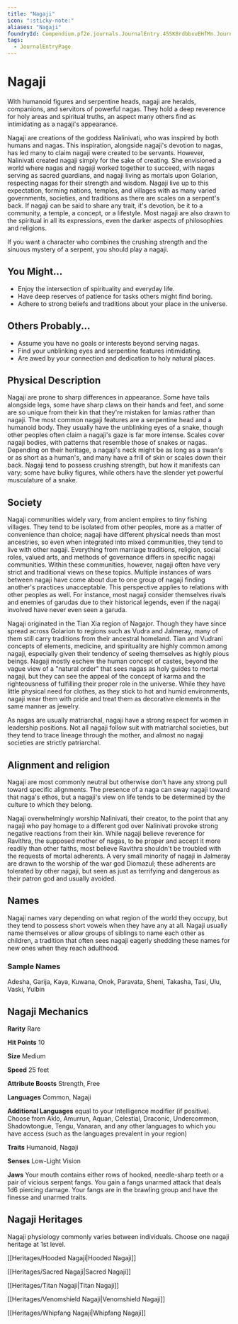 ```yaml
---
title: "Nagaji"
icon: ":sticky-note:"
aliases: "Nagaji"
foundryId: Compendium.pf2e.journals.JournalEntry.45SK8rdbbxvEHfMn.JournalEntryPage.TlTIwW61zK0dk95v
tags:
  - JournalEntryPage
---
```


# Nagaji
With humanoid figures and serpentine heads, nagaji are heralds, companions, and servitors of powerful nagas. They hold a deep reverence for holy areas and spiritual truths, an aspect many others find as intimidating as a nagaji's appearance.

Nagaji are creations of the goddess Nalinivati, who was inspired by both humans and nagas. This inspiration, alongside nagaji's devotion to nagas, has led many to claim nagaji were created to be servants. However, Nalinivati created nagaji simply for the sake of creating. She envisioned a world where nagas and nagaji worked together to succeed, with nagas serving as sacred guardians, and nagaji living as mortals upon Golarion, respecting nagas for their strength and wisdom. Nagaji live up to this expectation, forming nations, temples, and villages with as many varied governments, societies, and traditions as there are scales on a serpent's back. If nagaji can be said to share any trait, it's devotion, be it to a community, a temple, a concept, or a lifestyle. Most nagaji are also drawn to the spiritual in all its expressions, even the darker aspects of philosophies and religions.

If you want a character who combines the crushing strength and the sinuous mystery of a serpent, you should play a nagaji.

## You Might...

*   Enjoy the intersection of spirituality and everyday life.
*   Have deep reserves of patience for tasks others might find boring.
*   Adhere to strong beliefs and traditions about your place in the universe.

## Others Probably...

*   Assume you have no goals or interests beyond serving nagas.
*   Find your unblinking eyes and serpentine features intimidating.
*   Are awed by your connection and dedication to holy natural places.

## Physical Description

Nagaji are prone to sharp differences in appearance. Some have tails alongside legs, some have sharp claws on their hands and feet, and some are so unique from their kin that they're mistaken for lamias rather than nagaji. The most common nagaji features are a serpentine head and a humanoid body. They usually have the unblinking eyes of a snake, though other peoples often claim a nagaji's gaze is far more intense. Scales cover nagaji bodies, with patterns that resemble those of snakes or nagas. Depending on their heritage, a nagaji's neck might be as long as a swan's or as short as a human's, and many have a frill of skin or scales down their back. Nagaji tend to possess crushing strength, but how it manifests can vary; some have bulky figures, while others have the slender yet powerful musculature of a snake.

## Society

Nagaji communities widely vary, from ancient empires to tiny fishing villages. They tend to be isolated from other peoples, more as a matter of convenience than choice; nagaji have different physical needs than most ancestries, so even when integrated into mixed communities, they tend to live with other nagaji. Everything from marriage traditions, religion, social roles, valued arts, and methods of governance differs in specific nagaji communities. Within these communities, however, nagaji often have very strict and traditional views on these topics. Multiple instances of wars between nagaji have come about due to one group of nagaji finding another's practices unacceptable. This perspective applies to relations with other peoples as well. For instance, most nagaji consider themselves rivals and enemies of garudas due to their historical legends, even if the nagaji involved have never even seen a garuda.

Nagaji originated in the Tian Xia region of Nagajor. Though they have since spread across Golarion to regions such as Vudra and Jalmeray, many of them still carry traditions from their ancestral homeland. Tian and Vudrani concepts of elements, medicine, and spirituality are highly common among nagaji, especially given their tendency of seeing themselves as highly pious beings. Nagaji mostly eschew the human concept of castes, beyond the vague view of a "natural order" that sees nagas as holy guides to mortal nagaji, but they can see the appeal of the concept of karma and the righteousness of fulfilling their proper role in the universe. While they have little physical need for clothes, as they stick to hot and humid environments, nagaji wear them with pride and treat them as decorative elements in the same manner as jewelry.

As nagas are usually matriarchal, nagaji have a strong respect for women in leadership positions. Not all nagaji follow suit with matriarchal societies, but they tend to trace lineage through the mother, and almost no nagaji societies are strictly patriarchal.

## Alignment and religion

Nagaji are most commonly neutral but otherwise don't have any strong pull toward specific alignments. The presence of a naga can sway nagaji toward that naga's ethos, but a nagaji's view on life tends to be determined by the culture to which they belong.

Nagaji overwhelmingly worship Nalinivati, their creator, to the point that any nagaji who pay homage to a different god over Nalinivati provoke strong negative reactions from their kin. While nagaji believe reverence for Ravithra, the supposed mother of nagas, to be proper and accept it more readily than other faiths, most believe Ravithra shouldn't be troubled with the requests of mortal adherents. A very small minority of nagaji in Jalmeray are drawn to the worship of the war god Diomazul; these adherents are tolerated by other nagaji, but seen as just as terrifying and dangerous as their patron god and usually avoided.

## Names

Nagaji names vary depending on what region of the world they occupy, but they tend to possess short vowels when they have any at all. Nagaji usually name themselves or allow groups of siblings to name each other as children, a tradition that often sees nagaji eagerly shedding these names for new ones when they reach adulthood.

### Sample Names

Adesha, Garija, Kaya, Kuwana, Onok, Paravata, Sheni, Takasha, Tasi, Ulu, Vaski, Yulbin

## Nagaji Mechanics

**Rarity** Rare

**Hit Points** 10

**Size** Medium

**Speed** 25 feet

**Attribute Boosts** Strength, Free

**Languages** Common, Nagaji

**Additional Languages** equal to your Intelligence modifier (if positive). Choose from Aklo, Amurrun, Aquan, Celestial, Draconic, Undercommon, Shadowtongue, Tengu, Vanaran, and any other languages to which you have access (such as the languages prevalent in your region)

**Traits** Humanoid, Nagaji

**Senses** Low-Light Vision

**Jaws** Your mouth contains either rows of hooked, needle-sharp teeth or a pair of vicious serpent fangs. You gain a fangs unarmed attack that deals 1d6 piercing damage. Your fangs are in the brawling group and have the finesse and unarmed traits.

## Nagaji Heritages

Nagaji physiology commonly varies between individuals. Choose one nagaji heritage at 1st level.

[[Heritages/Hooded Nagaji|Hooded Nagaji]]

[[Heritages/Sacred Nagaji|Sacred Nagaji]]

[[Heritages/Titan Nagaji|Titan Nagaji]]

[[Heritages/Venomshield Nagaji|Venomshield Nagaji]]

[[Heritages/Whipfang Nagaji|Whipfang Nagaji]]